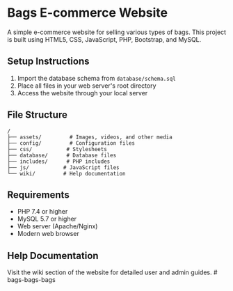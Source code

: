 # Bags E-commerce Website

A simple e-commerce website for selling various types of bags. This project is built using HTML5, CSS, JavaScript, PHP, Bootstrap, and MySQL.

## Setup Instructions
1. Import the database schema from `database/schema.sql`
2. Place all files in your web server's root directory
3. Access the website through your local server

## File Structure
```
/
├── assets/         # Images, videos, and other media
├── config/         # Configuration files
├── css/           # Stylesheets
├── database/      # Database files
├── includes/      # PHP includes
├── js/           # JavaScript files
└── wiki/         # Help documentation
```

## Requirements
- PHP 7.4 or higher
- MySQL 5.7 or higher
- Web server (Apache/Nginx)
- Modern web browser

## Help Documentation
Visit the wiki section of the website for detailed user and admin guides. # bags-bags-bags
